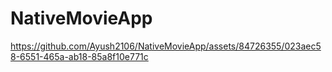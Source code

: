# NativeMovieApp


https://github.com/Ayush2106/NativeMovieApp/assets/84726355/023aec58-6551-465a-ab18-85a8f10e771c

